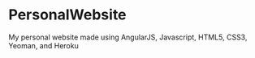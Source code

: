 PersonalWebsite
===============
My personal website made using AngularJS, Javascript, HTML5, CSS3, Yeoman, and Heroku

